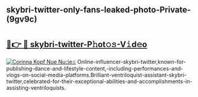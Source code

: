 ## skybri-twitter-only-fans​-leaked-photo​-Private-(9gv9c)


# <h2><a href="https://mediaupload.pro?title=skybri-twitter&ref=git">🔗👉 🔴 skybri-twitter-P𝚑ot𝚘𝚜-V𝚒d𝚎o</a></h2>

[![Corinna Kopf Nue Nu𝚍e𝚜](https://i.imgur.com/0qMVB7G.gif)](https://mediaupload.pro?title=skybri-twitter&ref=git)
Online-influencer-skybri-twitter,known-for-publishing-dance-and-lifestyle-content,-including-performances-and-vlogs-on-social-media-platforms.Brilliant-ventriloquist-assistant-skybri-twitter,celebrated-for-their-exceptional-abilities-and-accomplishments-in-assisting-ventriloquists.  